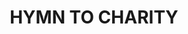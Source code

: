 ---
capo: 0
id: 0
lang: en-us
page: '262'
step: ele
subtitle: ''
tags: []
title: HYMN TO CHARITY
---